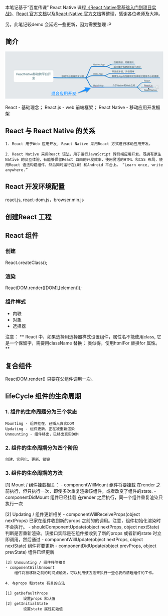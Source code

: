 本笔记基于“百度传课” React Native 课程[《React Native零基础入门到项目实战》](http://www.chuanke.com/v4702151-196697-1122541.html)、[React 官方文档](https://facebook.github.io/react/)以及[React-Native 官方文档](http://reactnative.cn/)等整理，感谢各位老师及大神。

另，此笔记较demo 会延迟一些更新，因为需要整理 :P

## 简介

![image](/notes-img/7BA56D55-DE0A-461F-8E21-FD75247327D0.png)

React - 基础理念；
React.js - web 前端框架；
React Native - 移动应用开发框架


## React 与 React Native 的关系



	1. React 用于Web 应用开发, React Native 采用React 方式进行移动应用开发。

	2. React Native 采用React 语法，用于运行JavaScript 跨终端应用开发，既拥有原生Native 的交互体验，有能够保留React 自由的开发效率，使用灵活的HTML 和CSS 布局，使用React 语法构建组件，然后同时运行在iOS 和Android 平台上。 “Learn once, write anywhere.”




## React 开发环境配置


react.js, react-dom.js，browser.min.js


## 创建React 工程

## React 组件

### 创建
React.createClass();

### 渲染
ReactDOM.render([DOM],[element]);

### 组件样式

 - 内联
 - 对象
 - 选择器

注意： ** React 中，如果选择用选择器样式设置组件，属性名不能使用class, 它是一个保留字，需要用className 替换；
			 类似得，使用htmlFor 替换for 属性。 **

## 复合组件

ReactDOM.render() 只要在父组件调用一次。

## lifeCycle 组件的生命周期


### 1. 组件的生命周题分为三个状态

	Mounting - 组件挂在，已插入真实DOM
	Updating - 组件更新，正在被重新渲染
	Unmounting - 组件移出，已移出真实DOM


### 2. 组件的生命周期分为四个阶段

	创建、实例化、更新、销毁


### 3. 组件的生命周期的方法

[1] Mount / 组件挂载相关：
	- componentWillMount
		组件将要挂载
		在render 之前执行，但只执行一次，即使多次重复渲染该组件，或者改变了组件的state.
	- componentDidMount
		组件已经挂载
		在render 之后执行，同一个组件重复渲染只执行一次

[2] Updating / 组件更新相关
	- componentWillReceiveProps(object nextProps)
		已家在组件收到新的props 之前的的调用。注意，组件初始化渲染时不会执行。
	- shouldComponentUpdate(object nextProps, object nextState)
		判断是否重新渲染。该接口实际是在组件接收到了新的props 或者新的state 时立即调用，然后通过
	- componentWillUpdate(object nextProps, object nextState)
		组件将要更新
	- componentDidUpdate(object prevProps, object prevState)
		组件已经更新

	[3] Unmounting / 组件移除相关
	- componentWillUnmount
		组件将被移除之前的时间点触发，可以利用该方法来执行一些必要的清理组件的工作。

	4. 与props 和state 有关的方法

	[1] getDefaultProps
			设置props 默认值
	[2] getInitialState
			设置state 属性初始值
